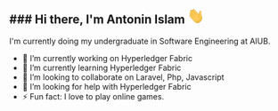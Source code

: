 <h2>### Hi there, I'm Antonin Islam <img src="https://raw.githubusercontent.com/ABSphreak/ABSphreak/master/gifs/Hi.gif" width="30px"></h2>

I'm currently doing my undergraduate in Software Engineering at AIUB.

- 🔭 I’m currently working on Hyperledger Fabric </br>
- 🌱 I’m currently learning Hyperledger Fabric
- 👯 I’m looking to collaborate on Laravel, Php, Javascript
- 🤔 I’m looking for help with Hyperledger Fabric
- ⚡ Fun fact: I love to play online games.


<!--
**antonin686/antonin686** is a ✨ _special_ ✨ repository because its `README.md` (this file) appears on your GitHub profile.

Here are some ideas to get you started:

- 🔭 I’m currently working on ...
- 🌱 I’m currently learning ...
- 👯 I’m looking to collaborate on ...
- 🤔 I’m looking for help with ...
- 💬 Ask me about ...
- 📫 How to reach me: ...
- 😄 Pronouns: ...
- ⚡ Fun fact: ...
-->
